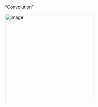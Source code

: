 "Convolution"

<img width="284" alt="image" src="https://github.com/PeerawatAltoTechCourse/MATLAB-DSP/assets/132571902/f49f872b-bb72-4f4b-9e92-6cdba728af8c">
